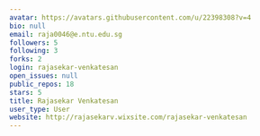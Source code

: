 ```yaml
---
avatar: https://avatars.githubusercontent.com/u/22398308?v=4
bio: null
email: raja0046@e.ntu.edu.sg
followers: 5
following: 3
forks: 2
login: rajasekar-venkatesan
open_issues: null
public_repos: 18
stars: 5
title: Rajasekar Venkatesan
user_type: User
website: http://rajasekarv.wixsite.com/rajasekar-venkatesan
---
```


